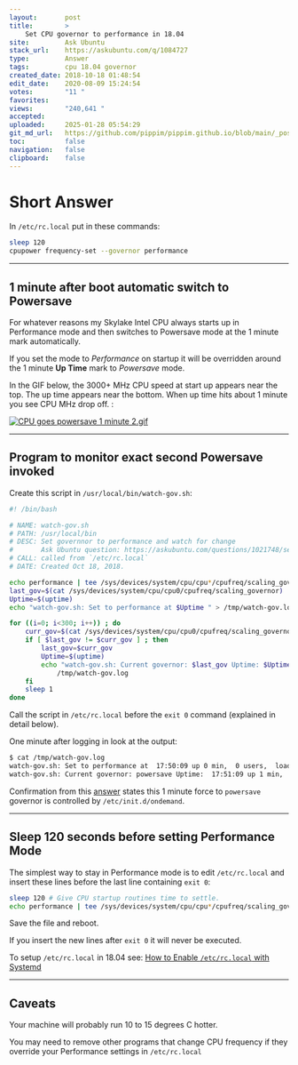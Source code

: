 ```yaml
---
layout:       post
title:        >
    Set CPU governor to performance in 18.04
site:         Ask Ubuntu
stack_url:    https://askubuntu.com/q/1084727
type:         Answer
tags:         cpu 18.04 governor
created_date: 2018-10-18 01:48:54
edit_date:    2020-08-09 15:24:54
votes:        "11 "
favorites:    
views:        "240,641 "
accepted:     
uploaded:     2025-01-28 05:54:29
git_md_url:   https://github.com/pippim/pippim.github.io/blob/main/_posts/2018/2018-10-18-Set-CPU-governor-to-performance-in-18.04.md
toc:          false
navigation:   false
clipboard:    false
---
```


# Short Answer



In `/etc/rc.local` put in these commands:

``` bash
sleep 120
cpupower frequency-set --governor performance
```


----------


## 1 minute after boot automatic switch to Powersave

For whatever reasons my Skylake Intel CPU always starts up in Performance mode and then switches to Powersave mode at the 1 minute mark automatically.

If you set the mode to *Performance* on startup it will be overridden around the 1 minute **Up Time** mark to *Powersave* mode.

In the GIF below, the 3000+ MHz CPU speed at start up appears near the top. The up time appears near the bottom. When up time hits about 1 minute you see CPU MHz drop off. :

[![CPU goes powersave 1 minute 2.gif][1]][1]

----------

## Program to monitor exact second Powersave invoked

Create this script in `/usr/local/bin/watch-gov.sh`:



``` bash
#! /bin/bash

# NAME: watch-gov.sh
# PATH: /usr/local/bin
# DESC: Set governnor to performance and watch for change
#       Ask Ubuntu question: https://askubuntu.com/questions/1021748/set-cpu-governor-to-performance-in-18-04/1084727#1084727
# CALL: called from `/etc/rc.local`
# DATE: Created Oct 18, 2018.

echo performance | tee /sys/devices/system/cpu/cpu*/cpufreq/scaling_governor
last_gov=$(cat /sys/devices/system/cpu/cpu0/cpufreq/scaling_governor)
Uptime=$(uptime)
echo "watch-gov.sh: Set to performance at $Uptime " > /tmp/watch-gov.log

for ((i=0; i<300; i++)) ; do
    curr_gov=$(cat /sys/devices/system/cpu/cpu0/cpufreq/scaling_governor)
    if [ $last_gov != $curr_gov ] ; then
        last_gov=$curr_gov
        Uptime=$(uptime)
        echo "watch-gov.sh: Current governor: $last_gov Uptime: $Uptime" >> \
            /tmp/watch-gov.log
    fi
    sleep 1
done
```

Call the script in `/etc/rc.local` before the `exit 0` command (explained in detail below).

One minute after logging in look at the output:

``` bash
$ cat /tmp/watch-gov.log
watch-gov.sh: Set to performance at  17:50:09 up 0 min,  0 users,  load average: 0.00, 0.00, 0.00 
watch-gov.sh: Current governor: powersave Uptime:  17:51:09 up 1 min,  1 user,  load average: 1.89, 0.62, 0.22
```

Confirmation from this [answer][2] states this 1 minute force to `powersave` governor is controlled by `/etc/init.d/ondemand`.

----------


## Sleep 120 seconds before setting Performance Mode

The simplest way to stay in Performance mode is to edit `/etc/rc.local` and insert these lines before the last line containing `exit 0`:

``` bash
sleep 120 # Give CPU startup routines time to settle.
echo performance | tee /sys/devices/system/cpu/cpu*/cpufreq/scaling_governor
```

Save the file and reboot.

If you insert the new lines after `exit 0` it will never be executed.

To setup `/etc/rc.local` in 18.04 see: [How to Enable `/etc/rc.local` with Systemd](https://www.linuxbabe.com/linux-server/how-to-enable-etcrc-local-with-systemd)

----------

## Caveats

Your machine will probably run 10 to 15 degrees C hotter.

You may need to remove other programs that change CPU frequency if they override your Performance settings in `/etc/rc.local`


  [1]: https://pippim.github.io/assets/img/posts/2018/uAgQJ.gif
  [2]: https://askubuntu.com/a/614390/307523
